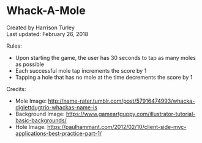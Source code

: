 # Whack-A-Mole
Created by Harrison Turley  
Last updated: February 26, 2018  

Rules:  
 - Upon starting the game, the user has 30 seconds to tap as many moles as possible  
 - Each successful mole tap increments the score by 1  
 - Tapping a hole that has no mole at the time decrements the score by 1  

Credits:  
 - Mole Image: http://name-rater.tumblr.com/post/57916474993/whacka-diglettdugtrio-whackas-name-is  
 - Background Image: https://www.gameartguppy.com/illustrator-tutorial-basic-backgrounds/  
 - Hole Image: https://paulhammant.com/2012/02/10/client-side-mvc-applications-best-practice-part-1/  
